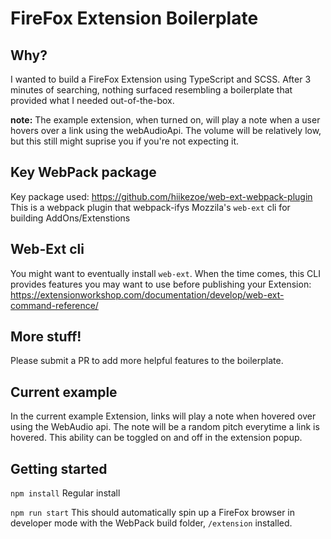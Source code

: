# FireFox Extension Boilerplate

## Why?
I wanted to build a FireFox Extension using TypeScript and SCSS. After 3 minutes of searching, nothing surfaced resembling a boilerplate that provided what I needed out-of-the-box.

__note:__
The example extension, when turned on, will play a note when a user hovers over a link using the webAudioApi. The volume will be relatively low, but this still might suprise you if you're not expecting it.

## Key WebPack package
Key package used: https://github.com/hiikezoe/web-ext-webpack-plugin
This is a webpack plugin that webpack-ifys Mozzila's `web-ext` cli for building AddOns/Extenstions

## Web-Ext cli
You might want to eventually install `web-ext`. When the time comes, this CLI provides features you may want to use before publishing your Extension: https://extensionworkshop.com/documentation/develop/web-ext-command-reference/

## More stuff!
Please submit a PR to add more helpful features to the boilerplate.

## Current example
In the current example Extension, links will play a note when hovered over using the WebAudio api. The note will be a random pitch everytime a link is hovered. This ability can be toggled on and off in the extension popup.

## Getting started
`npm install` Regular install

`npm run start` This should automatically spin up a FireFox browser in developer mode with the WebPack build folder, `/extension` installed.


